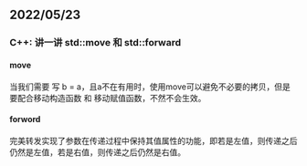 ## 2022/05/23

### C++: 讲一讲 std::move 和 std::forward

#### move

当我们需要 写 b = a，且a不在有用时，使用move可以避免不必要的拷贝，但是要配合移动构造函数 和 移动赋值函数，不然不会生效。



#### forword

完美转发实现了参数在传递过程中保持其值属性的功能，即若是左值，则传递之后仍然是左值，若是右值，则传递之后仍然是右值。